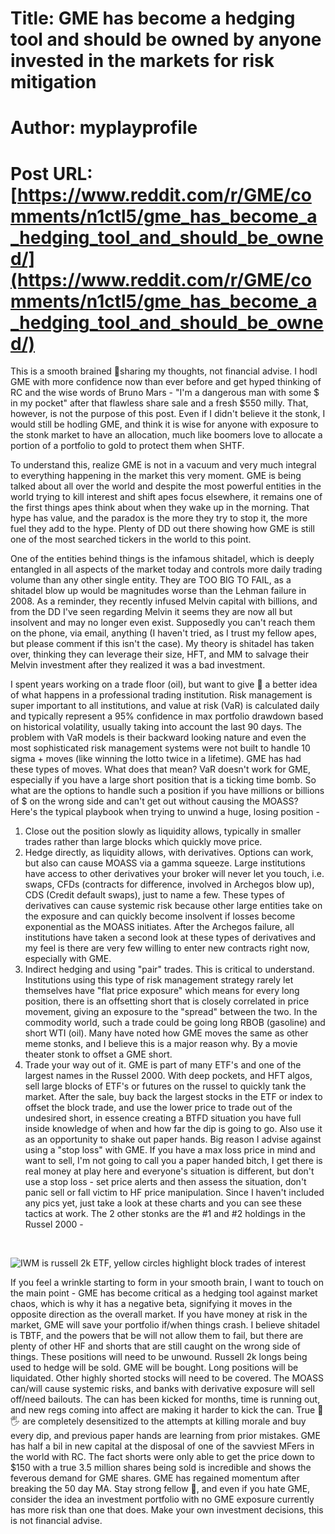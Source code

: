 # Title: GME has become a hedging tool and should be owned by anyone invested in the markets for risk mitigation
# Author: myplayprofile
# Post URL: [https://www.reddit.com/r/GME/comments/n1ctl5/gme_has_become_a_hedging_tool_and_should_be_owned/](https://www.reddit.com/r/GME/comments/n1ctl5/gme_has_become_a_hedging_tool_and_should_be_owned/)


 This is a smooth brained 🦍sharing my thoughts, not financial advise. I hodl GME with more confidence now than ever before and get hyped thinking of RC and the wise words of Bruno Mars - "I'm a dangerous man with some $ in my pocket" after that flawless share sale and a fresh $550 milly. That, however, is not the purpose of this post. Even if I didn't believe it the stonk, I would still be hodling GME, and think it is wise for anyone with exposure to the stonk market to have an allocation, much like boomers love to allocate a portion of a portfolio to gold to protect them when SHTF.

To understand this, realize GME is not in a vacuum and very much integral to everything happening in the market this very moment. GME is being talked about all over the world and despite the most powerful entities in the world trying to kill interest and shift apes focus elsewhere, it remains one of the first things apes think about when they wake up in the morning. That hype has value, and the paradox is the more they try to stop it, the more fuel they add to the hype. Plenty of DD out there showing how GME is still one of the most searched tickers in the world to this point.

One of the entities behind things is the infamous shitadel, which is deeply entangled in all aspects of the market today and controls more daily trading volume than any other single entity. They are TOO BIG TO FAIL, as a shitadel blow up would be magnitudes worse than the Lehman failure in 2008. As a reminder, they recently infused Melvin capital with billions, and from the DD I've seen regarding Melvin it seems they are now all but insolvent and may no longer even exist. Supposedly you can't reach them on the phone, via email, anything (I haven't tried, as I trust my fellow apes, but please comment if this isn't the case). My theory is shitadel has taken over, thinking they can leverage their size, HFT, and MM to salvage their Melvin investment after they realized it was a bad investment.

I spent years working on a trade floor (oil), but want to give 🦍 a better idea of what happens in a professional trading institution. Risk management is super important to all institutions, and value at risk (VaR) is calculated daily and typically represent a 95% confidence in max portfolio drawdown based on historical volatility, usually taking into account the last 90 days. The problem with VaR models is their backward looking nature and even the most sophisticated risk management systems were not built to handle 10 sigma + moves (like winning the lotto twice in a lifetime). GME has had these types of moves. What does that mean? VaR doesn't work for GME, especially if you have a large short position that is a ticking time bomb. So what are the options to handle such a position if you have millions or billions of $ on the wrong side and can't get out without causing the MOASS? Here's the typical playbook when trying to unwind a huge, losing position -

1. Close out the position slowly as liquidity allows, typically in smaller trades rather than large blocks which quickly move price.
2. Hedge directly, as liquidity allows, with derivatives. Options can work, but also can cause MOASS via a gamma squeeze. Large institutions have access to other derivatives your broker will never let you touch, i.e. swaps, CFDs (contracts for difference, involved in Archegos blow up), CDS (Credit default swaps), just to name a few. These types of derivatives can cause systemic risk because other large entities take on the exposure and can quickly become insolvent if losses become exponential as the MOASS initiates. After the Archegos failure, all institutions have taken a second look at these types of derivatives and my feel is there are very few willing to enter new contracts right now, especially with GME.
3. Indirect hedging and using "pair" trades. This is critical to understand. Institutions using this type of risk management strategy rarely let themselves have "flat price exposure" which means for every long position, there is an offsetting short that is closely correlated in price movement, giving an exposure to the "spread" between the two. In the commodity world, such a trade could be going long RBOB (gasoline) and short WTI (oil). Many have noted how GME moves the same as other meme stonks, and I believe this is a major reason why. By a movie theater stonk to offset a GME short.
4. Trade your way out of it. GME is part of many ETF's and one of the largest names in the Russel 2000. With deep pockets, and HFT algos, sell large blocks of ETF's or futures on the russel to quickly tank the market. After the sale, buy back the largest stocks in the ETF or index to offset the block trade, and use the lower price to trade out of the undesired short, in essence creating a BTFD situation you have full inside knowledge of when and how far the dip is going to go. Also use it as an opportunity to shake out paper hands. Big reason I advise against using a "stop loss" with GME. If you have a max loss price in mind and want to sell, I'm not going to call you a paper handed bitch, I get there is real money at play here and everyone's situation is different, but don't use a stop loss - set price alerts and then assess the situation, don't panic sell or fall victim to HF price manipulation. Since I haven't included any pics yet, just take a look at these charts and you can see these tactics at work. The 2 other stonks are the #1 and #2 holdings in the Russel 2000 -

&#x200B;

![ IWM is russell 2k ETF, yellow circles highlight block trades of interest ](https://preview.redd.it/wisci66m46w61.png?width=2518&format=png&auto=webp&s=98efc20bc43c885100a29013d292e728fae23f03)

If you feel a wrinkle starting to form in your smooth brain, I want to touch on the main point - GME has become critical as a hedging tool against market chaos, which is why it has a negative beta, signifying it moves in the opposite direction as the overall market. If you have money at risk in the market, GME will save your portfolio if/when things crash. I believe shitadel is TBTF, and the powers that be will not allow them to fail, but there are plenty of other HF and shorts that are still caught on the wrong side of things. These positions will need to be unwound. Russell 2k longs being used to hedge will be sold. GME will be bought. Long positions will be liquidated. Other highly shorted stocks will need to be covered. The MOASS can/will cause systemic risks, and banks with derivative exposure will sell off/need bailouts. The can has been kicked for months, time is running out, and new regs coming into affect are making it harder to kick the can. True 💎🖐 are completely desensitized to the attempts at killing morale and buy every dip, and previous paper hands are learning from prior mistakes. GME has half a bil in new capital at the disposal of one of the savviest MFers in the world with RC. The fact shorts were only able to get the price down to $150 with a true 3.5 million shares being sold is incredible and shows the feverous demand for GME shares. GME has regained momentum after breaking the 50 day MA. Stay strong fellow 🦍, and even if you hate GME, consider the idea an investment portfolio with no GME exposure currently has more risk than one that does. Make your own investment decisions, this is not financial advise.